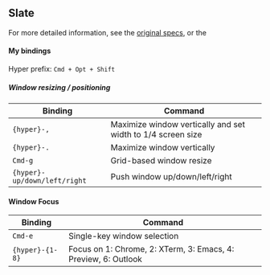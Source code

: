 ## Slate

For more detailed information, see the
[original specs](http://daringfireball.net/projects/markdown/), or the

#### My bindings

Hyper prefix: `Cmd + Opt + Shift`


##### Window resizing / positioning

Binding     | Command
------------|--------
`{hyper}-,` | Maximize window vertically and set width to 1/4 screen size
`{hyper}-.` | Maximize window vertically
`Cmd-g`     | Grid-based window resize
`{hyper}-up/down/left/right` | Push window up/down/left/right


#### Window Focus
Binding     | Command
------------|--------
`Cmd-e`     | Single-key window selection
`{hyper}-{1-8}` | Focus on 1: Chrome, 2: XTerm, 3: Emacs, 4: Preview, 6: Outlook

